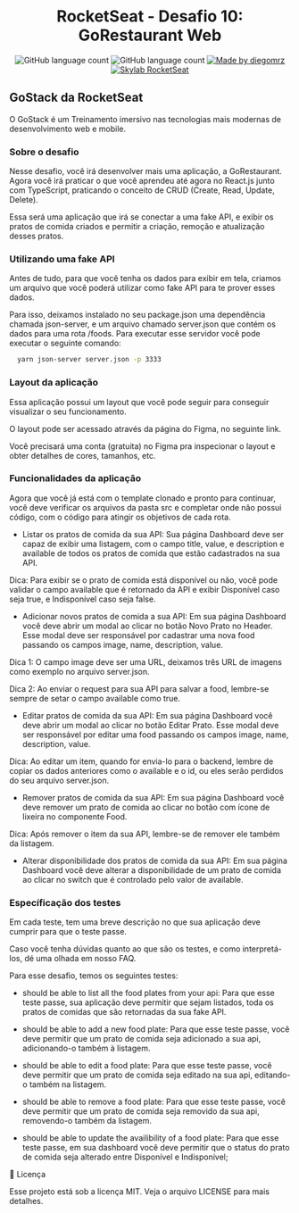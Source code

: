 <h1 align="center">
  RocketSeat - Desafio 10: GoRestaurant Web 
</h1>

<p align="center">
  
  <img alt="GitHub language count" src="https://img.shields.io/github/last-commit/diegomrz/rocketseat-gostack11-desafio10">
  
  <img alt="GitHub language count" src="https://img.shields.io/github/languages/count/diegomrz/rocketseat-gostack11-desafio10">

  <a href="https://www.linkedin.com/in/diegomrz/">
    <img alt="Made by diegomrz" src="https://img.shields.io/badge/linkedin-diegomrz-blue">
  </a>

  <a href="https://skylab.rocketseat.com.br/">
    <img alt="Skylab RocketSeat" src="https://img.shields.io/badge/skylab-Rocketseat-blueviolet">
  </a>
  
</p>

## GoStack da RocketSeat
O GoStack é um Treinamento imersivo nas tecnologias mais modernas de desenvolvimento web e mobile.

### Sobre o desafio
Nesse desafio, você irá desenvolver mais uma aplicação, a GoRestaurant. Agora você irá praticar o que você aprendeu até agora no React.js junto com TypeScript, praticando o conceito de CRUD (Create, Read, Update, Delete).

Essa será uma aplicação que irá se conectar a uma fake API, e exibir os pratos de comida criados e permitir a criação, remoção e atualização desses pratos.

### Utilizando uma fake API

Antes de tudo, para que você tenha os dados para exibir em tela, criamos um arquivo que você poderá utilizar como fake API para te prover esses dados.

Para isso, deixamos instalado no seu package.json uma dependência chamada json-server, e um arquivo chamado server.json que contém os dados para uma rota /foods. Para executar esse servidor você pode executar o seguinte comando:
```bash
  yarn json-server server.json -p 3333
```
### Layout da aplicação

Essa aplicação possui um layout que você pode seguir para conseguir visualizar o seu funcionamento.

O layout pode ser acessado através da página do Figma, no seguinte link.

Você precisará uma conta (gratuita) no Figma pra inspecionar o layout e obter detalhes de cores, tamanhos, etc.

### Funcionalidades da aplicação

Agora que você já está com o template clonado e pronto para continuar, você deve verificar os arquivos da pasta src e completar onde não possui código, com o código para atingir os objetivos de cada rota.

- Listar os pratos de comida da sua API: Sua página Dashboard deve ser capaz de exibir uma listagem, com o campo title, value, e description e available de todos os pratos de comida que estão cadastrados na sua API.

Dica: Para exibir se o prato de comida está disponível ou não, você pode validar o campo available que é retornado da API e exibir Disponível caso seja true, e Indisponível caso seja false.

- Adicionar novos pratos de comida a sua API: Em sua página Dashboard você deve abrir um modal ao clicar no botão Novo Prato no Header. Esse modal deve ser responsável por cadastrar uma nova food passando os campos image, name, description, value.

Dica 1: O campo image deve ser uma URL, deixamos três URL de imagens como exemplo no arquivo server.json.

Dica 2: Ao enviar o request para sua API para salvar a food, lembre-se sempre de setar o campo available como true.

- Editar pratos de comida da sua API: Em sua página Dashboard você deve abrir um modal ao clicar no botão Editar Prato. Esse modal deve ser responsável por editar uma food passando os campos image, name, description, value.

Dica: Ao editar um item, quando for envia-lo para o backend, lembre de copiar os dados anteriores como o available e o id, ou eles serão perdidos do seu arquivo server.json.

- Remover pratos de comida da sua API: Em sua página Dashboard você deve remover um prato de comida ao clicar no botão com ícone de lixeira no componente Food.

Dica: Após remover o item da sua API, lembre-se de remover ele também da listagem.

- Alterar disponibilidade dos pratos de comida da sua API: Em sua página Dashboard você deve alterar a disponibilidade de um prato de comida ao clicar no switch que é controlado pelo valor de available.

### Específicação dos testes

Em cada teste, tem uma breve descrição no que sua aplicação deve cumprir para que o teste passe.

Caso você tenha dúvidas quanto ao que são os testes, e como interpretá-los, dé uma olhada em nosso FAQ.

Para esse desafio, temos os seguintes testes:

- should be able to list all the food plates from your api: Para que esse teste passe, sua aplicação deve permitir que sejam listados, toda os pratos de comidas que são retornadas da sua fake API.

- should be able to add a new food plate: Para que esse teste passe, você deve permitir que um prato de comida seja adicionado a sua api, adicionando-o também à listagem.

- should be able to edit a food plate: Para que esse teste passe, você deve permitir que um prato de comida seja editado na sua api, editando-o também na listagem.

- should be able to remove a food plate: Para que esse teste passe, você deve permitir que um prato de comida seja removido da sua api, removendo-o também da listagem.

- should be able to update the availibility of a food plate: Para que esse teste passe, em sua dashboard você deve permitir que o status do prato de comida seja alterado entre Disponível e Indisponível;


📝 Licença

Esse projeto está sob a licença MIT. Veja o arquivo LICENSE para mais detalhes.

